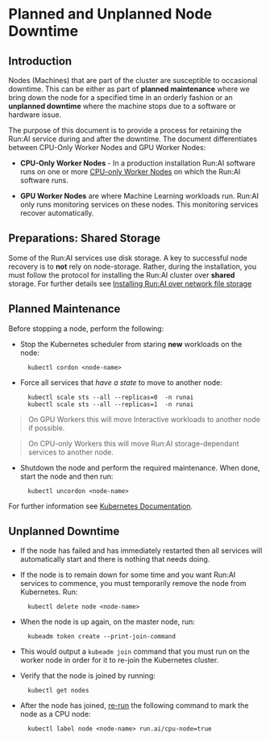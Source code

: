 # Planned and Unplanned Node Downtime  

## Introduction

Nodes (Machines) that are part of the cluster are susceptible to occasional downtime. This can be either as part of __planned maintenance__ where we bring down the node for a specified time in an orderly fashion or an __unplanned downtime__ where the machine stops due to a software or hardware issue.

The purpose of this document is to provide a process for retaining the Run:AI service during and after the downtime. The document differentiates between CPU-Only Worker Nodes and  GPU Worker Nodes:

* __CPU-Only Worker Nodes__ - In a production installation Run:AI software runs on one or more [CPU-only Worker Nodes](../cluster-prerequisites.md/#hardware-requirements) on which the Run:AI software runs. 

* __GPU Worker Nodes__ are where Machine Learning workloads run. Run:AI only runs monitoring services on these nodes. This monitoring services recover automatically. 


## Preparations: Shared Storage

Some of the Run:AI services use disk storage. A key to successful node recovery is to __not__ rely on node-storage. Rather, during the installation, you must follow the protocol for installing the Run:AI cluster over __shared__ storage. For further details see [Installing Run:AI over network file storage](nfs-install.md)

## Planned Maintenance

Before stopping a node, perform the following: 

* Stop the Kubernetes scheduler from staring __new__ workloads on the node:

        kubectl cordon <node-name>

* Force all services that _have a state_ to move to another node:

        kubectl scale sts --all --replicas=0  -n runai
        kubectl scale sts --all --replicas=1  -n runai  

> On GPU Workers this will move Interactive workloads to another node if possible. 

> On CPU-only Workers this will move Run:AI storage-dependant services to another node.  

* Shutdown the node and perform the required maintenance. When done, start the node and then run:

        kubectl uncordon <node-name>

For further information see [Kubernetes Documentation](https://kubernetes.io/docs/tasks/administer-cluster/safely-drain-node/).

## Unplanned Downtime

* If the node has failed and has immediately restarted then all services will automatically start and there is nothing that needs doing.

* If the node is to remain down for some time and you want Run:AI services to commence, you must temporarily remove the node from Kubernetes. Run:

        kubectl delete node <node-name>

* When the node is up again, on the master node, run:

        kubeadm token create --print-join-command

* This would output a ``kubeadm join`` command that you must run on the worker node in order for it to re-join the Kubernetes cluster. 

* Verify that the node is joined by running:

        kubectl get nodes


* After the node has joined, [re-run](../cluster-install/#step-23-cpu-only-worker-nodes) the following command to mark the node as a CPU node:

        kubectl label node <node-name> run.ai/cpu-node=true